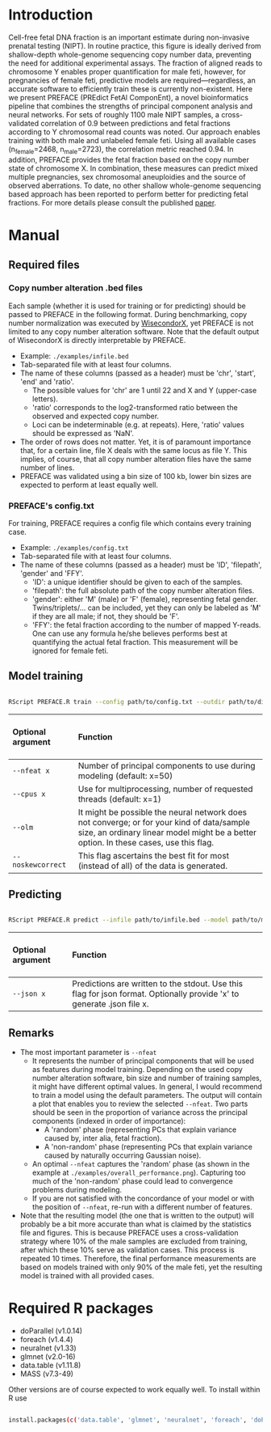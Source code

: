 # Introduction

Cell-free fetal DNA fraction is an important estimate during non-invasive prenatal testing (NIPT). In routine practice, this figure is ideally derived from shallow-depth whole-genome sequencing copy number data, preventing the need for additional experimental assays. The fraction of aligned reads to chromosome Y enables proper quantification for male feti, however, for pregnancies of female feti, predictive models are required&mdash;regardless, an accurate software to efficiently train these is currently non-existent. Here we present PREFACE (PREdict FetAl ComponEnt), a novel bioinformatics pipeline that combines the strengths of principal component analysis and neural networks. For sets of roughly 1100 male NIPT samples, a cross-validated correlation of 0.9 between predictions and fetal fractions according to Y chromosomal read counts was noted. Our approach enables training with both male and unlabeled female feti. Using all available cases (n<sub>female</sub>=2468, n<sub>male</sub>=2723), the correlation metric reached 0.94. In addition, PREFACE provides the fetal fraction based on the copy number state of chromosome X. In combination, these measures can predict mixed multiple pregnancies, sex chromosomal aneuploidies and the source of observed aberrations. To date, no other shallow whole-genome sequencing based approach has been reported to perform better for predicting fetal fractions. For more details please consult the published [paper](publication).   

# Manual

## Required files

### Copy number alteration .bed files

Each sample (whether it is used for training or for predicting) should be passed to PREFACE in the following format. During benchmarking, copy number normalization was executed by [WisecondorX](https://github.com/CenterForMedicalGeneticsGhent/WisecondorX/), yet PREFACE is not limited to any copy number alteration software. Note that the default output of WisecondorX is directly interpretable by PREFACE.   

- Example: ```./examples/infile.bed```  
- Tab-separated file with at least four columns.  
- The name of these columns (passed as a header) must be 'chr', 'start', 'end' and 'ratio'.  
    - The possible values for 'chr' are 1 until 22 and X and Y (upper-case letters).  
    - 'ratio' corresponds to the log2-transformed ratio between the observed and expected copy number.  
    - Loci can be indeterminable (e.g. at repeats). Here, 'ratio' values should be expressed as 'NaN'.  
- The order of rows does not matter. Yet, it is of paramount importance that, for a certain line, file X deals with the same locus as file Y. This implies, of course, that all copy number alteration files have the same number of lines.  
- PREFACE was validated using a bin size of 100 kb, lower bin sizes are expected to perform at least equally well.  

### PREFACE's config.txt

For training, PREFACE requires a config file which contains every training case.   

- Example: ```./examples/config.txt```  
- Tab-separated file with at least four columns.  
- The name of these columns (passed as a header) must be 'ID', 'filepath', 'gender' and 'FFY'.  
    - 'ID': a unique identifier should be given to each of the samples.  
    - 'filepath': the full absolute path of the copy number alteration files.  
    - 'gender': either 'M' (male) or 'F' (female), representing fetal gender. Twins/triplets/...  can be included, yet they can only be labeled as 'M' if they are all male; if not, they should be 'F'.  
    - 'FFY': the fetal fraction according to the number of mapped Y-reads. One can use any formula he/she believes performs best at quantifying the actual fetal fraction. This measurement will be ignored for female feti.  

## Model training

```bash

RScript PREFACE.R train --config path/to/config.txt --outdir path/to/dir/ [optional arguments]  
```

<br>Optional argument <br><br> | Function  
:--- | :---  
`--nfeat x` | Number of principal components to use during modeling (default: x=50)  
`--cpus x` | Use for multiprocessing, number of requested threads (default: x=1)  
`--olm` | It might be possible the neural network does not converge; or for your kind of data/sample size, an ordinary linear model might be a better option. In these cases, use this flag.  
`--noskewcorrect` | This flag ascertains the best fit for most (instead of all) of the data is generated.  

## Predicting

```bash

RScript PREFACE.R predict --infile path/to/infile.bed --model path/to/model.RData [optional arguments]  
```

<br>Optional argument <br><br> | Function  
:--- | :---  
`--json x` | Predictions are written to the stdout. Use this flag for json format. Optionally provide 'x' to generate .json file x.  

## Remarks

- The most important parameter is `--nfeat`
    - It represents the number of principal components that will be used as features during model training. Depending on the used copy number alteration software, bin size and number of training samples, it might have different optimal values. In general, I would recommend to train a model using the default parameters. The output will contain a plot that enables you to review the selected `--nfeat`. Two parts should be seen in the proportion of variance across the principal components (indexed in order of importance):
        - A 'random' phase (representing PCs that explain variance caused by, inter alia, fetal fraction).
        - A 'non-random' phase (representing PCs that explain variance caused by naturally occurring Gaussian noise).
    - An optimal `--nfeat` captures the 'random' phase (as shown in the example at `./examples/overall_performance.png`). Capturing too much of the 'non-random' phase could lead to convergence problems during modeling.
    - If you are not satisfied with the concordance of your model or with the position of `--nfeat`, re-run with a different number of features.  
- Note that the resulting model (the one that is written to the output) will probably be a bit more accurate than what is claimed by the statistics file and figures. This is because PREFACE uses a cross-validation strategy where 10% of the male samples are excluded from training, after which these 10% serve as validation cases. This process is repeated 10 times. Therefore, the final performance measurements are based on models trained with only 90% of the male feti, yet the resulting model is trained with all provided cases.  

# Required R packages

- doParallel (v1.0.14)  
- foreach (v1.4.4)  
- neuralnet (v1.33)  
- glmnet (v2.0-16)  
- data.table (v1.11.8)  
- MASS (v7.3-49)  


Other versions are of course expected to work equally well. To install within R use  

```bash

install.packages(c('data.table', 'glmnet', 'neuralnet', 'foreach', 'doParallel', 'MASS'))
```